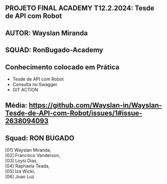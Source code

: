 ## PROJETO FINAL ACADEMY T12.2.2024: Tesde de API com Robot

## AUTOR: Wayslan Miranda

## SQUAD: RonBugado-Academy

## Conhecimento colocado em Prática
- Tesde de API com Robot
- Consulta no Swagger
- GIT ACTION

## Média: https://github.com/Wayslan-in/Wayslan-Tesde-de-API-com-Robot/issues/1#issue-2638094093

## Squad: RON BUGADO
[01] Wayslan Miranda, <br>
[02] Francisco Vanderson, <br>
[03] Loysi Dias, <br>
[04] Raphaela Teada, <br>
[05] Iza Wicki, <br>
[06] Joao Luz <br>
